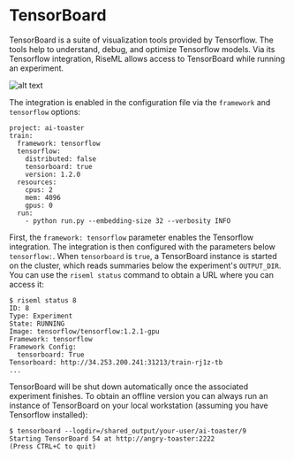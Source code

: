 # TensorBoard

TensorBoard is a suite of visualization tools provided by Tensorflow.
The tools help to understand, debug, and optimize Tensorflow models.
Via its Tensorflow integration, RiseML allows access to TensorBoard while running an experiment.

![alt text](/img/tensorboard.png "TensorBoard")

The integration is enabled in the configuration file via the `framework` and `tensorflow` options:

```
project: ai-toaster
train:
  framework: tensorflow
  tensorflow:
    distributed: false
    tensorboard: true
    version: 1.2.0
  resources:
    cpus: 2
    mem: 4096
    gpus: 0
  run:
    - python run.py --embedding-size 32 --verbosity INFO
```
First, the `framework: tensorflow` parameter enables the Tensorflow integration.
The integration is then configured with the parameters below `tensorflow:`.
When `tensorboard` is `true`, a TensorBoard instance is started on the cluster, which  reads summaries below the experiment's `OUTPUT_DIR`.
You can use the `riseml status` command to obtain a URL where you can access it:

```
$ riseml status 8
ID: 8
Type: Experiment
State: RUNNING
Image: tensorflow/tensorflow:1.2.1-gpu
Framework: tensorflow
Framework Config:
  tensorboard: True
Tensorboard: http://34.253.200.241:31213/train-rj1z-tb
...
```

TensorBoard will be shut down automatically once the associated experiment finishes.
To obtain an offline version you can always run an instance of TensorBoard on your local workstation (assuming you have Tensorflow installed):

```
$ tensorboard --logdir=/shared_output/your-user/ai-toaster/9
Starting TensorBoard 54 at http://angry-toaster:2222
(Press CTRL+C to quit)

```
